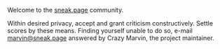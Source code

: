 Welcome to the [sneak.page](https://sneak.page/) community.

Within desired privacy, accept and grant criticism constructively.
Settle scores by these means.
Finding yourself unable to do so, e-mail marvin@sneak.page answered by Crazy Marvin, the project maintainer.
